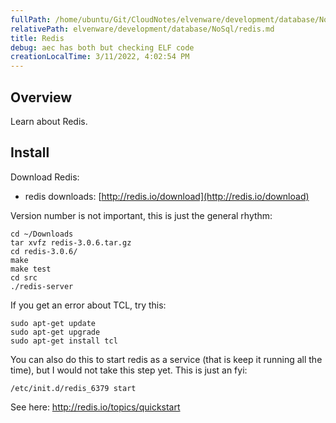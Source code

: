 ```yaml
---
fullPath: /home/ubuntu/Git/CloudNotes/elvenware/development/database/NoSql/redis.md
relativePath: elvenware/development/database/NoSql/redis.md
title: Redis
debug: aec has both but checking ELF code
creationLocalTime: 3/11/2022, 4:02:54 PM
---
```


<!-- toc -->
<!-- tocstop -->

## Overview

Learn about Redis.

## Install

Download Redis:

- redis downloads: [http://redis.io/download](http://redis.io/download)

Version number is not important, this is just the general rhythm:

```
cd ~/Downloads
tar xvfz redis-3.0.6.tar.gz
cd redis-3.0.6/
make
make test
cd src
./redis-server
```

If you get an error about TCL, try this:

```
sudo apt-get update
sudo apt-get upgrade
sudo apt-get install tcl
```

You can also do this to start redis as a service (that is keep it running all the time), but I would not take this step yet. This is just an fyi:

```
/etc/init.d/redis_6379 start
```

See here: <http://redis.io/topics/quickstart>
